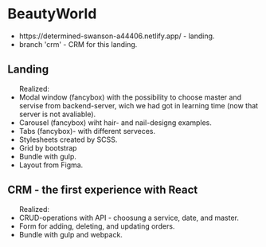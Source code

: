 # BeautyWorld

<ul>
  <li>https://determined-swanson-a44406.netlify.app/ - landing.</li>
  <li>branch 'crm' - CRM for this landing.</li>
</ul>

<h2>Landing </h2>
<ul>Realized: 
  <li>Modal window (fancybox) with the possibility to choose master and servise from backend-server, wich we had got in learning time (now that server is     not avaliable).</li>
  <li>Carousel (fancybox) wiht hair- and nail-designg examples.</li>
  <li>Tabs (fancybox)- with different serveces.</li>
  <li>Stylesheets created by SCSS.</li>
  <li>Grid by bootstrap</li>
  <li>Bundle with gulp.</li>
  <li>Layout from Figma. </li>
</ul>

<h2>CRM - the first experience with React</h2> 
<ul>Realized: 
  <li>CRUD-operations with API - choosung a service, date, and master.</li>
  <li>Form for adding, deleting, and updating orders.</li>
  <li>Bundle with gulp and webpack. </li>
</ul>

